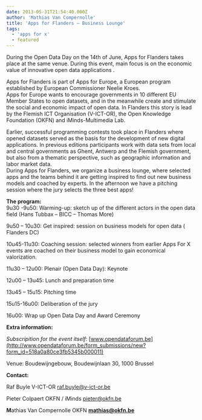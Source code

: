 ```yaml
---
date: 2013-05-31T21:54:40.000Z
author: 'Mathias Van Compernolle'
title: 'Apps for Flanders – Business Lounge'
tags:
  - 'apps for x'
  - featured
---
```


During the Open Data Day on the 14th of June, Apps for Flanders takes place at the same venue. During this event, main focus is on the economic value of innovative open data applications .

Apps for Flanders is part of Apps for Europe, a European program established by European Commissioner Neelie Kroes.  
Apps for Europe wants to encourage governments in 10 different EU Member States to open datasets, and in the meanwhile create and stimulate the social and economic impact of open data. In Flanders this story is lead by the Flemish ICT Organisation (V-ICT-OR), the Open Knowledge Foundation (OKFN) and iMinds-Multimedia Lab.

Earlier, successful programming contests took place in Flanders where opened datasets served as the basis for the development of new digital applications. In previous editions participants work with data sets from local and central governments as Ghent, Antwerp and the Flemish government, but also from a thematic perspective, such as geographic information and labor market data.  
During Apps for Flanders, we organize a business lounge, where selected apps and the teams behind it are getting inspired to find out new business models and coached by experts. In the afternoon we have a pitching session where the jury selects the three best apps!

**The program:**  
9u30 -9u50: Warming-up: sketch up of the different actors in the open data field (Hans Tubbax – BICC – Thomas More)

9u50 – 10u30: Get inspired: session on business models for open data ( Flanders DC)

10u45-11u30: Coaching session: selected winners from earlier Apps For X events are coached on their business model to gain economical valorization.

11u30 – 12u00: Plenair (Open Data Day): Keynote

12u00 – 13u45: Lunch and preparation time

13u45 – 15u15: Pitching time

15u15-16u00: Deliberation of the jury

16u00: Wrap up Open Data Day and Award Ceremony

**Extra information:**

_Subscripition for the event itself_: [www.opendataforum.be](http://www.opendataforum.be/form_submissions/new?form_id=518a0a80ce3fb5345b000011)

Venue: Boudewijngebouw, Boudewijnlaan 30, 1000 Brussel

**Contact:**

Raf Buyle V-ICT-OR raf.buyle@v-ict-or.be

Pieter Colpaert OKFN / iMinds pieter@okfn.be

**M**athias Van Compernolle OKFN **mathias@okfn.be**
